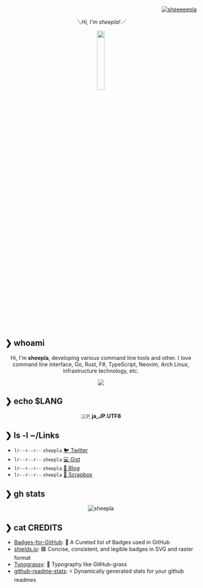<p align="right">
<a href="https://twitter.com/sheeeeepla" target="blank">
    <img src="https://img.shields.io/twitter/follow/sheeeeepla?logo=twitter&style=flat-square" alt="sheeeeepla" />
</a>
</p>

<!--
<img src="./img/banner.png"/>
-->

<div align="center">

*＼Hi, I'm sheepla!／*

</div>

<div align="center">
        <img src="https://avatars.githubusercontent.com/u/62412884?s=400&u=fc38ecd8a10ffe0838edf129d5049ea9e81167e2&v=4" width="20%">
</div>

## ❯ whoami

<div align="center">

Hi, I'm **sheepla**, developing various command line tools and other. I love command line interface, Go, Rust, F#, TypeScript, Neovim, Arch Linux, infrastructure technology, etc.

</div>

<div align="center">
<img src="https://typograssy.deno.dev/api?text=%E3%81%93%E3%82%93%E3%81%AB%E3%81%A1%E3%81%AF%E3%80%81%E3%81%B2%E3%81%A4%E3%81%98%E3%81%A7%E3%81%99%E3%80%82&l0=f5f5ff&l1=c5cae9&l2=7986cb&l3=aab2da&l4=1a237e&frame=7986cb&speed=100" />
</div>

## ❯ echo $LANG


<div align="center">

🇯🇵  **ja_JP.UTF8**

</div>

## ❯ ls -l ~/Links

- `lr--r--r--` `sheepla` [🐦 Twitter](https://twitter.com/sheeeeepla)
- `lr--r--r--` `sheepla` [💻 Gist](https://gist.github.com/sheepla)
- `lr--r--r--` `sheepla` [📝 Blog](https://sheepla.github.io/sheepla-note)
- `lr--r--r--` `sheepla` [📒 Scrapbox](https://scrapbox.io/sheepla)

## ❯ gh stats

<div align="center"><img align="center" src="https://github-readme-stats.vercel.app/api?username=sheepla&show_icons=true&locale=en&layout=compact&hide_border=true&theme=nord&show_icons=ture&bg_color=1e2137&icon_color=e2a478&text_color=abb0c9&title_color=84a0c6&count_private=ture" alt="sheepla" href="https://github.com/sheepla" /></div>

## ❯ cat CREDITS

- [Badges-for-GitHub](https://github.com/Envoy-VC/Badges-for-GitHub): 📛 A Cureted list of Badges used in GitHub
- [shields.io](https://github.com/badges/shields): 🟩 Concise, consistent, and legible badges in SVG and raster format 
- [Typograssy](https://github.com/kawarimidoll/typograssy): 🌿 Typography like GitHub-grass 
- [github-readme-stats](https://github.com/anuraghazra/github-readme-stats): ⚡ Dynamically generated stats for your github readmes

